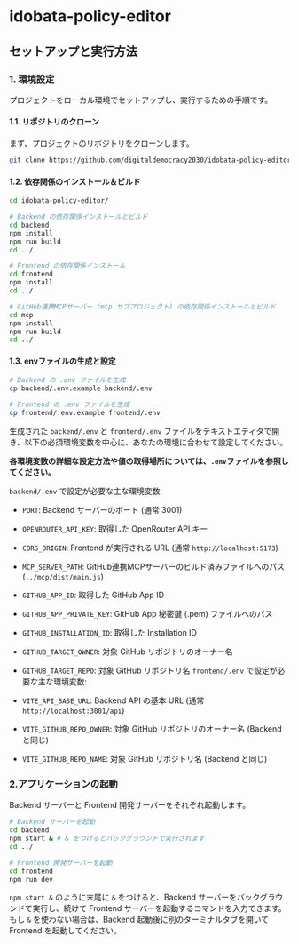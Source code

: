 # idobata-policy-editor

## セットアップと実行方法

### 1. 環境設定
プロジェクトをローカル環境でセットアップし、実行するための手順です。

#### 1.1. リポジトリのクローン
まず、プロジェクトのリポジトリをクローンします。

```bash
git clone https://github.com/digitaldemocracy2030/idobata-policy-editor
```

#### 1.2. 依存関係のインストール＆ビルド
```bash
cd idobata-policy-editor/

# Backend の依存関係インストールとビルド
cd backend
npm install
npm run build
cd ../

# Frontend の依存関係インストール
cd frontend
npm install
cd ../

# GitHub連携MCPサーバー (mcp サブプロジェクト) の依存関係インストールとビルド
cd mcp
npm install
npm run build
cd ../
```

#### 1.3. envファイルの生成と設定
```bash
# Backend の .env ファイルを生成
cp backend/.env.example backend/.env

# Frontend の .env ファイルを生成
cp frontend/.env.example frontend/.env
```
生成された `backend/.env` と `frontend/.env` ファイルをテキストエディタで開き、以下の必須環境変数を中心に、あなたの環境に合わせて設定してください。

**各環境変数の詳細な設定方法や値の取得場所については、`.env`ファイルを参照してください。**


`backend/.env` で設定が必要な主な環境変数:

- `PORT`: Backend サーバーのポート (通常 3001)
- `OPENROUTER_API_KEY`: 取得した OpenRouter API キー
- `CORS_ORIGIN`: Frontend が実行される URL (通常 `http://localhost:5173`)
- `MCP_SERVER_PATH`: GitHub連携MCPサーバーのビルド済みファイルへのパス (`../mcp/dist/main.js`)
- `GITHUB_APP_ID`: 取得した GitHub App ID
- `GITHUB_APP_PRIVATE_KEY`: GitHub App 秘密鍵 (.pem) ファイルへのパス
- `GITHUB_INSTALLATION_ID`: 取得した Installation ID
- `GITHUB_TARGET_OWNER`: 対象 GitHub リポジトリのオーナー名
- `GITHUB_TARGET_REPO`: 対象 GitHub リポジトリ名
`frontend/.env` で設定が必要な主な環境変数:

- `VITE_API_BASE_URL`: Backend API の基本 URL (通常 `http://localhost:3001/api`)
- `VITE_GITHUB_REPO_OWNER`: 対象 GitHub リポジトリのオーナー名 (Backend と同じ)
- `VITE_GITHUB_REPO_NAME`: 対象 GitHub リポジトリ名 (Backend と同じ)




### 2.アプリケーションの起動
Backend サーバーと Frontend 開発サーバーをそれぞれ起動します。
```bash
# Backend サーバーを起動
cd backend
npm start & # & をつけるとバックグラウンドで実行されます
cd ../

# Frontend 開発サーバーを起動
cd frontend
npm run dev
```
`npm start &` のように末尾に `&` をつけると、Backend サーバーをバックグラウンドで実行し、続けて Frontend サーバーを起動するコマンドを入力できます。もし `&` を使わない場合は、Backend 起動後に別のターミナルタブを開いて Frontend を起動してください。